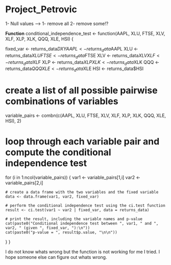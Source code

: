 # Project_Petrovic

1- Null values --> 1- remove all 2- remove some!?



****Function****
conditional_independence_test <- function(AAPL, XLU, FTSE, XLV, XLF, XLP, XLK, QQQ, XLE, HSI) {
  
  fixed_var <- returns_data$DXY
  AAPL <- returns_data$AAPL
  XLU <- returns_data$XLU
  FTSE <- returns_data$FTSE
  XLV <- returns_data$XLV
  XLF <- returns_data$XLF
  XLP <- returns_data$XLP
  XLK <- returns_data$XLK
  QQQ <- returns_data$QQQ
  XLE <- returns_data$XLE
  HSI <- returns_data$HSI
  # create a list of all possible pairwise combinations of variables
  variable_pairs <- combn(c(AAPL, XLU, FTSE, XLV, XLF, XLP, XLK, QQQ, XLE, HSI), 2)
  
  # loop through each variable pair and compute the conditional independence test
  for (i in 1:ncol(variable_pairs)) {
    var1 <- variable_pairs[1,i]
    var2 <- variable_pairs[2,i]
    
    # create a data frame with the two variables and the fixed variable
    data <- data.frame(var1, var2, fixed_var)
    
    # perform the conditional independence test using the ci.test function
    result <- ci.test(var1 ~ var2 | fixed_var, data = returns_data)
    
    # print the result, including the variable names and p-value
    cat(paste0("Conditional independence test between ", var1, " and ", var2, " (given ", fixed_var, "):\n"))
    cat(paste0("p-value = ", result$p.value, "\n\n"))
  }
}

I do not know whats wrong but the function is not working for me I tried. I hope someone else can figure out whats wrong.
